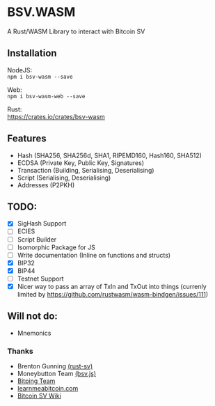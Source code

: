 # BSV.WASM

A Rust/WASM Library to interact with Bitcoin SV   

## Installation
NodeJS:  
`npm i bsv-wasm --save`

Web:  
`npm i bsv-wasm-web --save`

Rust:  
https://crates.io/crates/bsv-wasm

## Features
- Hash (SHA256, SHA256d, SHA1, RIPEMD160, Hash160, SHA512)
- ECDSA (Private Key, Public Key, Signatures)
- Transaction (Building, Serialising, Deserialising)
- Script (Serialising, Deserialising)
- Addresses (P2PKH)

## TODO:
- [x] SigHash Support
- [ ] ECIES
- [ ] Script Builder
- [ ] Isomorphic Package for JS
- [ ] Write documentation (Inline on functions and structs)
- [x] BIP32
- [x] BIP44
- [ ] Testnet Support
- [x] Nicer way to pass an array of TxIn and TxOut into things (currenly limited by https://github.com/rustwasm/wasm-bindgen/issues/111)

## Will not do:
- Mnemonics

### Thanks
- Brenton Gunning [(rust-sv)](https://github.com/brentongunning/rust-sv)
- Moneybutton Team [(bsv.js)](https://github.com/moneybutton/bsv)
- [Bitping Team](https://bitping.com)
- [learnmeabitcoin.com](https://learnmeabitcoin.com)
- [Bitcoin SV Wiki](https://wiki.bitcoinsv.io)